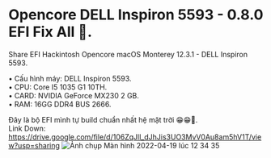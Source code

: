 # Opencore DELL Inspiron 5593 - 0.8.0 EFI Fix All 🥰.   

Share EFI Hackintosh Opencore macOS Monterey 12.3.1 - DELL Inspiron 5593.

• Cấu hình máy: DELL Inspiron 5593.                                 
• CPU: Core I5 1035 G1 10TH.                        
• CARD: NVIDIA GeForce MX230 2 GB.                      
• RAM: 16GG DDR4 BUS 2666.

Đây là bộ EFI mình tự build chuẩn nhất hệ mặt trời 😁😁🤪.                                             
Link Down: https://drive.google.com/file/d/106ZqJll_dJhJis3UO3MvV0Au8am5hV1T/view?usp=sharing
![Ảnh chụp Màn hình 2022-04-19 lúc 12 34 35](https://user-images.githubusercontent.com/103987160/163943326-f0feba96-c7ee-4e5e-8a48-26573a480818.png)
